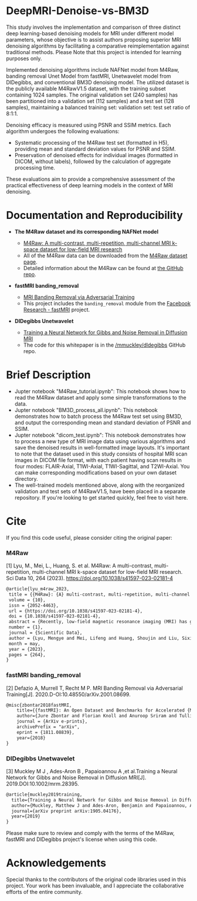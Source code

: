 # DeepMRI-Denoise-vs-BM3D
This study involves the implementation and comparison of three distinct deep learning-based denoising models for MRI under different model parameters, whose objective is to assist authors proposing superior MRI denoising algorithms by facilitating a comparative reimplementation against traditional methods. Please Note that this project is intended for learning purposes only.

Implemented denoising algorithms include NAFNet model from M4Raw, banding removal Unet Model from fastMRI, Unetwavelet model from DlDegibbs, and conventional BM3D denoising model. The utilized dataset is the publicly available M4RawV1.5 dataset, with the training subset containing 1024 samples. The original validation set (240 samples) has been partitioned into a validation set (112 samples) and a test set (128 samples), maintaining a balanced training set: validation set: test set ratio of 8:1:1. 

Denoising efficacy is measured using PSNR and SSIM metrics. Each algorithm undergoes the following evaluations:
* Systematic processing of the M4Raw test set (formatted in H5), providing mean and standard deviation values for PSNR and SSIM.
* Preservation of denoised effects for individual images (formatted in DICOM, without labels), followed by the calculation of aggregate processing time.

These evaluations aim to provide a comprehensive assessment of the practical effectiveness of deep learning models in the context of MRI denoising.

# Documentation and Reproducibility 
* **The M4Raw dataset and its corresponding NAFNet model**
  * [M4Raw: A multi-contrast, multi-repetition, multi-channel MRI k-space dataset for low-field MRI research](https://doi.org/10.1038/s41597-023-02181-4)
  * All of the M4Raw data can be downloaded from the [M4Raw dataset page](https://zenodo.org/records/8056074).
  * Detailed information about the M4Raw can be found at [the GitHub repo](https://github.com/mylyu/M4Raw).


* **fastMRI banding_removal**
  * [MRI Banding Removal via Adversarial Training](https://api.semanticscholar.org/CorpusID:210861018)
  * This project includes the `banding_removal` module from the [Facebook Research - fastMRI](https://github.com/facebookresearch/fastMRI/tree/main/banding_removal) project.


* **DlDegibbs Unetwavelet**
  * [Training a Neural Network for Gibbs and Noise Removal in Diffusion MRI](https://api.semanticscholar.org/CorpusID:150373937)
  * The code for this whitepaper is in the [/mmuckley/dldegibbs](https://github.com/mmuckley/dldegibbs) GitHub repo.

# Brief Description
  * Jupter notebook "M4Raw_tutorial.ipynb": This notebook shows how to read the M4Raw dataset and apply some simple transformations to the data.
  * Jupter notebook "BM3D_process_all.ipynb": This notebook demonstrates how to batch process the M4Raw test set using BM3D, and output the corresponding mean and standard deviation of PSNR and SSIM.
  * Jupter notebook "dicom_test.ipynb": This notebook demonstrates how to process a new type of MRI image data using various algorithms and save the denoised results in well-formatted image layouts. It's important to note that the dataset used in this study consists of hospital MRI scan images in DICOM file format, with each patient having scan results in four modes: FLAIR-Axial, T1WI-Axial, T1WI-Sagittal, and T2WI-Axial. You can make corresponding modifications based on your own dataset directory.
  * The well-trained models mentioned above, along with the reorganized validation and test sets of M4RawV1.5, have been placed in a separate repository. If you're looking to get started quickly, feel free to visit here.

# Cite

If you find this code useful, please consider citing the original paper:

### M4Raw
[1] Lyu, M., Mei, L., Huang, S. et al. M4Raw: A multi-contrast, multi-repetition, multi-channel MRI k-space dataset for low-field MRI research. Sci Data 10, 264 (2023). https://doi.org/10.1038/s41597-023-02181-4
```latex
@article{lyu_m4raw_2023,
 title = {{M4Raw}: {A} multi-contrast, multi-repetition, multi-channel {MRI} k-space dataset for low-field {MRI} research},
 volume = {10},
 issn = {2052-4463},
 url = {https://doi.org/10.1038/s41597-023-02181-4},
 doi = {10.1038/s41597-023-02181-4},
 abstract = {Recently, low-field magnetic resonance imaging (MRI) has gained renewed interest to promote MRI accessibility and affordability worldwide. The presented M4Raw dataset aims to facilitate methodology development and reproducible research in this field. The dataset comprises multi-channel brain k-space data collected from 183 healthy volunteers using a 0.3 Tesla whole-body MRI system, and includes T1-weighted, T2-weighted, and fluid attenuated inversion recovery (FLAIR) images with in-plane resolution of {\textasciitilde}1.2 mm and through-plane resolution of 5 mm. Importantly, each contrast contains multiple repetitions, which can be used individually or to form multi-repetition averaged images. After excluding motion-corrupted data, the partitioned training and validation subsets contain 1024 and 240 volumes, respectively. To demonstrate the potential utility of this dataset, we trained deep learning models for image denoising and parallel imaging tasks and compared their performance with traditional reconstruction methods. This M4Raw dataset will be valuable for the development of advanced data-driven methods specifically for low-field MRI. It can also serve as a benchmark dataset for general MRI reconstruction algorithms.},
 number = {1},
 journal = {Scientific Data},
 author = {Lyu, Mengye and Mei, Lifeng and Huang, Shoujin and Liu, Sixing and Li, Yi and Yang, Kexin and Liu, Yilong and Dong, Yu and Dong, Linzheng and Wu, Ed X.},
 month = may,
 year = {2023},
 pages = {264},
}
```

### fastMRI banding_removal
[2] Defazio A, Murrell T, Recht M P. MRI Banding Removal via Adversarial Training[J]. 2020.D-OI:10.48550/arXiv.2001.08699.
```latex
@misc{zbontar2018fastMRI,
    title={{fastMRI}: An Open Dataset and Benchmarks for Accelerated {MRI}},
    author={Jure Zbontar and Florian Knoll and Anuroop Sriram and Tullie Murrell and Zhengnan Huang and Matthew J. Muckley and Aaron Defazio and Ruben Stern and Patricia Johnson and Mary Bruno and Marc Parente and Krzysztof J. Geras and Joe Katsnelson and Hersh Chandarana and Zizhao Zhang and Michal Drozdzal and Adriana Romero and Michael Rabbat and Pascal Vincent and Nafissa Yakubova and James Pinkerton and Duo Wang and Erich Owens and C. Lawrence Zitnick and Michael P. Recht and Daniel K. Sodickson and Yvonne W. Lui},
    journal = {ArXiv e-prints},
    archivePrefix = "arXiv",
    eprint = {1811.08839},
    year={2018}
}
```

### DlDegibbs Unetwavelet
[3] Muckley M J , Ades-Aron B , Papaioannou A ,et al.Training a Neural Network for Gibbs and Noise Removal in Diffusion MRI[J]. 2019.DOI:10.1002/mrm.28395.
```latex
@article{muckley2019training,
  title={Training a Neural Network for Gibbs and Noise Removal in Diffusion MRI},
  author={Muckley, Matthew J and Ades-Aron, Benjamin and Papaioannou, Antonios and Lemberskiy, Gregory and Solomon, Eddy and Lui, Yvonne W and Sodickson, Daniel K and Fieremans, Els and Novikov, Dmitry S and Knoll, Florian},
  journal={arXiv preprint arXiv:1905.04176},
  year={2019}
}
```

Please make sure to review and comply with the terms of the M4Raw, fastMRI and DlDegibbs project's license when using this code.


# Acknowledgements
Special thanks to the contributors of the original code libraries used in this project. Your work has been invaluable, and I appreciate the collaborative efforts of the entire community.
